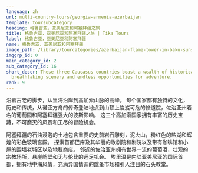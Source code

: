 ```yaml
---
language: zh
url: multi-country-tours/georgia-armenia-azerbaijan
template: toursubcategory
heading: 格鲁吉亚，亚美尼亚和阿塞拜疆之旅
title: 格鲁吉亚，亚美尼亚和阿塞拜疆之旅 | Tika Tours
label: 格鲁吉亚，亚美尼亚和阿塞拜疆
name: 格鲁吉亚，亚美尼亚和阿塞拜疆
image_path: /library/tourcategories/azerbaijan-flame-tower-in-baku-sunset-buildings_230514868.jpg
imggrp_id: 0
main_category_id: 2
sub_category_id: 16
short_descr: These three Caucasus countries boast a wealth of historical treasures,
  breathtaking scenery and endless opportunities for adventure.
rank: 9
---
```

<div class="row content-row"><!-- 1400 (2)-->
<div class="col-12 col-sm-6 col-md-6"><!-- 1860 -->

沿着古老的脚步，从里海沿岸到高加索山脉的高峰。 每个国家都有独特的文化，历史和传统，从诺亚方舟的传奇登陆地点到山顶上岌岌可危的修道院，佐治亚州着名的葡萄园和阿塞拜疆强大的波斯影响。
这三个高加索国家拥有丰富的历史宝藏，不可磨灭的风景和无尽的冒险机会。

</div>

<div class="col-12 col-sm-6 col-md-6"><!-- 1861 -->

阿塞拜疆的石油浸泡的土地包含重要的史前岩石雕刻，泥火山，粉红色的盐湖和辉煌的彩色玻璃宫殿。 探索首都巴库及其华丽的歌剧院和剧院以及带有咖啡馆和小屋的围墙老城区以及地毯商店。
邻近的佐治亚州拥有世界一流的葡萄酒，壮观的宗教场所，悬崖峭壁和无与伦比的远足机会。 埃里温是内陆亚美尼亚的国际首都，拥有地中海风情，充满异国情调的跳蚤市场和引人注目的石头教堂。

</div>

</div>
